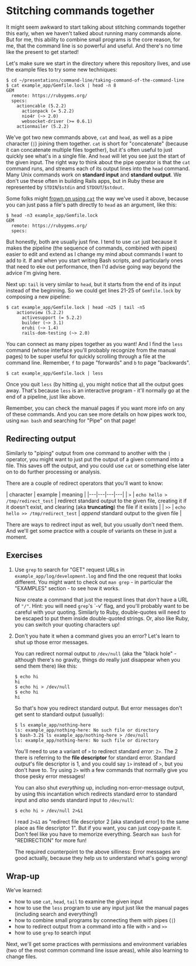 # Stitching commands together

It might seem awkward to start talking about stitching commands together this early, when we haven't talked about running many commands alone.
But for me, this ability to combine small programs is the core reason, for me, that the command line is so powerful and useful.
And there's no time like the present to get started!

Let's make sure we start in the directory where this repository lives, and use the example files to try some new techniques:

```shell
$ cd ~/presentations/command-line/taking-command-of-the-command-line
$ cat example_app/Gemfile.lock | head -n 8
GEM
  remote: https://rubygems.org/
  specs:
    actioncable (5.2.2)
      actionpack (= 5.2.2)
      nio4r (~> 2.0)
      websocket-driver (>= 0.6.1)
    actionmailer (5.2.2)
```

We've got two new commands above, `cat` and `head`, as well as a pipe character (`|`) joining them together.
`cat` is short for "concatenate" (because it can concatenate multiple files together), but it's often useful to just quickly see what's in a single file.
And `head` will let you see just the start of the given input.
The right way to think about the pipe operator is that the `cat` command runs, and streams each of its output lines into the `head` command.
Many Unix commands work on __standard input__ and __standard output__.
We don't use these often in building Rails apps, but in Ruby these are represented by `STDIN`/`$stdin` and `STDOUT`/`$stdout`.

Some folks might [frown on using `cat`][unnecessary_cat] the way we've used it above, because you can just pass a file's path directly to `head` as an argument, like this:

```shell
$ head -n3 example_app/Gemfile.lock
GEM
  remote: https://rubygems.org/
  specs:
```

But honestly, both are usually just fine.
I tend to use `cat` just because it makes the pipeline (the sequence of commands, combined with pipes) easier to edit and extend as I change my mind about commands I want to add to it.
If and when you start writing Bash scripts, and particularly ones that need to eke out performance, then I'd advise going way beyond the advice I'm giving here.

Next up: `tail` is very similar to `head`, but it starts from the end of its input instead of the beginning.
So we could get lines 21-25 of `Gemfile.lock` by composing a new pipeline:

```shell
$ cat example_app/Gemfile.lock | head -n25 | tail -n5
    actionview (5.2.2)
      activesupport (= 5.2.2)
      builder (~> 3.1)
      erubi (~> 1.4)
      rails-dom-testing (~> 2.0)
```

You can connect as many pipes together as you want!
And I find the `less` command (whose interface you'll probably recognize from the manual pages) to be super useful for quickly scrolling through a file at the command line.
Remember, `f` to page "forwards" and `b` to page "backwards".

```shell
$ cat example_app/Gemfile.lock | less
```

Once you quit `less` (by hitting `q`), you might notice that all the output goes away.
That's because `less` is an interactive program - it'll normally go at the end of a pipeline, just like above.

Remember, you can check the manual pages if you want more info on any of these commands.
And you can see more details on how pipes work too, using `man bash` and searching for "Pipe" on that page!


## Redirecting output

Similarly to "piping" output from one command to another with the `|` operator, you might want to just put the output of a given command into a file.
This saves off the output, and you could use `cat` or something else later on to do further processing or analysis.

There are a couple of redirect operators that you'll want to know:

| character | example | meaning |
|---|---|---|---|
| `>` | `echo hello > /tmp/redirect_test` | redirect standard output to the given file, creating it if it doesn't exist, and clearing (aka __truncating__) the file if it exists |
| `>>` | `echo hello >> /tmp/redirect_test` | *append* standard output to the given file |

There are ways to redirect input as well, but you usually don't need them.
And we'll get some practice with a couple of variants on these in just a moment.


## Exercises

1. Use `grep` to search for "GET" request URLs in `example_app/log/development.log` and find the one request that looks different.
   You might want to check out `man grep` - in particular the "EXAMPLES" section - to see how it works.

   Now create a command that just the request lines that *don't* have a URL of `"/"`.
   Hint: you will need `grep`'s `-v' flag, and you'll probably want to be careful with your quoting.
   Similarly to Ruby, double-quotes will need to be escaped to put them inside double-quoted strings.
   Or, also like Ruby, you can switch your quoting characters up!

1. Don't you hate it when a command gives you an error?
   Let's learn to shut up those error messages.

   You can redirect normal output to `/dev/null` (aka the "black hole" - although there's no gravity, things do really just disappear when you send them there) like this:

   ```shell
   $ echo hi
   hi
   $ echo hi > /dev/null
   $ echo hi
   hi
   ```

   So that's how you redirect standard output.
   But error messages don't get sent to standard output (usually):

   ```shell
   $ ls example_app/nothing-here
   ls: example_app/nothing-here: No such file or directory
   $ bash-3.2$ ls example_app/nothing-here > /dev/null
   ls: example_app/nothing-here: No such file or directory
   ```

   You'll need to use a variant of `>` to redirect standard *error*: `2>`.
   The 2 there is referring to the __file descriptor__ for standard error.
   Standard *output*'s file descriptor is 1, and you could say `1>` instead of `>`, but you don't have to.
   Try using `2>` with a few commands that normally give you those pesky error messages!

   You can also shut *everything* up, including non-error-message output, by using this incantation which redirects standard error to standard input and *also* sends standard input to `/dev/null`:

   ```shell
   $ echo hi > /dev/null 2>&1
   ```

   I read `2>&1` as "redirect file descriptor 2 [aka standard error] to the same place as file descriptor 1".
   But if you want, you can just copy-paste it.
   Don't feel like you have to memorize everything.
   Search `man bash` for "REDIRECTION" for more fun!

   The required counterpoint to the above silliness: Error messages are good actually, because they help us to understand what's going wrong!


## Wrap-up

We've learned:

- how to use `cat`, `head`, `tail` to examine the given input
- how to use the `less` program to use any input just like the manual pages (including search and everything!)
- how to combine small programs by connecting them with pipes (`|`)
- how to redirect output from a command into a file with `>` and `>>`
- how to use `grep` to search input

Next, we'll get some practices with permissions and environment variables (two of the most common command line issue areas), while also learning to change files.


[unnecessary_cat]: http://porkmail.org/era/unix/award.html
